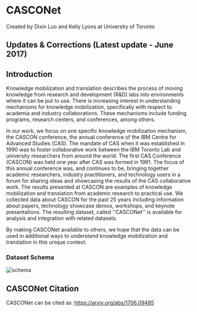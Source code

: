 # CASCONet
Created by Dixin Luo and Kelly Lyons at University of Toronto
## Updates & Corrections (Latest update - June 2017)
## Introduction
Knowledge mobilization and translation describes the process of moving knowledge from research and development (R&D) labs into environments where it can be put to use.
There is increasing interest in understanding mechanisms for knowledge mobilization, specifically with respect to academia and industry collaborations. 
These mechanisms include funding programs, research centers, and conferences, among others.

In our work, we focus on one specific knowledge mobilization mechanism, the CASCON conference, the annual conference of the IBM Centre for Advanced Studies (CAS). 
The mandate of CAS when it was established in 1990 was to foster collaborative work between the IBM Toronto Lab and university researchers from around the world.
The first CAS Conference (CASCON) was held one year after CAS was formed in 1991. 
The focus of this annual conference was, and continues to be, bringing together academic researchers, industry practitioners, and technology users in a forum for sharing ideas and showcasing the results of the CAS collaborative work.
The results presented at CASCON are examples of knowledge mobilization and translation from academic research to practical use. 
We collected data about CASCON for the past 25 years including information about papers, technology showcase demos, workshops, and keynote presentations. 
The resulting dataset, called ''CASCONet'' is available for analysis and integration with related datasets.

By making CASCONet available to others, we hope that the data can be used in additional ways to understand knowledge mobilization and translation in this unique context.
### Dataset Schema
![schema](https://user-images.githubusercontent.com/29641074/27456002-4f4b5210-576d-11e7-973c-c0605a6ea060.png)
## CASCONet Citation
CASCONet can be cited as: 
https://arxiv.org/abs/1706.09485
